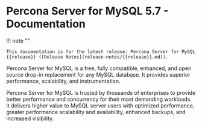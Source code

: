 
# Percona Server for MySQL 5.7 - Documentation

!!! note ""

    This documentation is for the latest release: Percona Server for MySQL {{release}} ([Release Notes](release-notes/{{release}}.md)).

Percona Server for MySQL is a free, fully compatible, enhanced, and open source drop-in replacement for any MySQL database. It provides superior performance, scalability, and instrumentation.

Percona Server for MySQL is trusted by thousands of enterprises to provide better performance and concurrency for their most demanding workloads. It delivers higher value to MySQL server users with optimized performance, greater performance scalability and availability, enhanced backups, and increased visibility.
